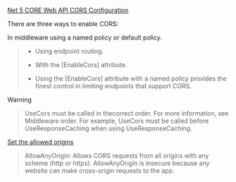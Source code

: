 ﻿[Net 5 CORE Web API CORS Configuration](https://docs.microsoft.com/en-us/aspnet/core/security/cors?view=aspnetcore-5.0)

There are three ways to enable CORS:

In middleware using a named policy or default policy.

> - Using endpoint routing.
>
> - With the [EnableCors] attribute.
>
> - Using the [EnableCors] attribute with a named policy provides the finest control in limiting endpoints that support CORS.

 Warning

> UseCors must be called in thecorrect order. For more information, see Middleware order. For example, UseCors must be called before UseResponseCaching when using UseResponseCaching.

[Set the allowed origins](https://docs.microsoft.com/en-us/aspnet/core/security/cors?view=aspnetcore-5.0#set-the-allowed-origins)

> AllowAnyOrigin: Allows CORS requests from all origins with any scheme (http or https). AllowAnyOrigin is insecure because any website can make cross-origin requests to the app.